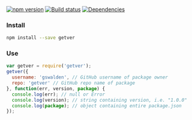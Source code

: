 [![npm version](https://badge.fury.io/js/getver.svg)](https://badge.fury.io/js/getver)
[![Build status](https://travis-ci.org/gswalden/getver.svg?branch=master)](https://travis-ci.org/gswalden/getver)
[![Dependencies](https://david-dm.org/gswalden/getver.svg)](https://david-dm.org/gswalden/getver)

### Install
```sh
npm install --save getver
```

### Use
```js
var getver = require('getver');
getver({
  username: 'gswalden', // GitHub username of package owner
  repo: 'getver' // GitHub repo name of package
}, function(err, version, package) {
  console.log(err); // null or Error
  console.log(version); // string containing version, i.e. "1.0.0"
  console.log(package); // object containing entire package.json
});
```
